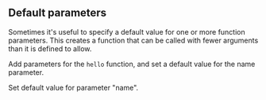 ## Default parameters

Sometimes it's useful to specify a default value for one or more function parameters. This creates a function that can be called with fewer arguments than it is defined to allow.  
  
Add parameters for the `hello` function, and set a default value for the name parameter.  

<div class='hint'>Set default value for parameter "name".</div>
